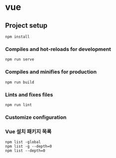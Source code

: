 # vue

## Project setup
```
npm install
```

### Compiles and hot-reloads for development
```
npm run serve
```

### Compiles and minifies for production
```
npm run build
```

### Lints and fixes files
```
npm run lint
```

### Customize configuration

### Vue 설치 패키지 목록 
```
npm list -global
npm list -g --depth=0
npm list --depth=0
```
